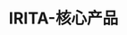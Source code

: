 ---
{
    layout: Layout,
    isIrita: true,
    title: IRITA-核心产品,
    inland: {
    },
    international: {
        titleContent: {
            title: IRITA,
            subTitle: 支持下一代分布式商业的联盟链产品线
        }
    }
}
---